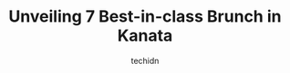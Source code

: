 ---
layout: ampstory
image: https://i0.wp.com/www.auto.or.id/wp-content/uploads/2023/06/luna-crepes-cafe-0-kanata-1686326084.jpeg?resize=640,853
author: techidn
featured: false
description: Kanata, Ontario, Canada is a haven for Brunch enthusiasts, boasting an impressive array of 7 top-notch establishments. Whether youre a seasoned connoisseur or simply curious to explore the 
title: Unveiling 7 Best-in-class Brunch in Kanata
cover:
   title: Unveiling 7 Best-in-class Brunch in Kanata
   subtitle: AUTO.OR.ID
   background: https://www.auto.or.id/wp-content/uploads/2023/06/luna-crepes-cafe-0-kanata-1686326084.jpeg

pages: 
 - layout: thirds
   top: <h1>#1 Moxies Kanata Restaurant</h1>
   bottom: "<p>Pleasant atmosphere, clean and good costumer service.  Must say out of all the items we ordered our favorite was the calamari. The wait staff is very friendly but I did f</p>"
   background: https://www.auto.or.id/wp-content/uploads/2023/06/luna-crepes-cafe-1-kanata-1686326086.jpeg
   backgroundblur: true
 - layout: thirds
   top: <h1>#2 Milestones</h1>
   bottom: "<p>435 Kanata Ave., Kanata, ON K2T 1K5, Canada</p>"
   background: https://www.auto.or.id/wp-content/uploads/2023/06/luna-crepes-cafe-2-kanata-1686326086.jpeg
   cta:
      link: https://www.auto.or.id/unveiling-7-best-in-class-brunch-in-kanata/
      text: Unveiling 7 Best-in-class Brunch in Kanata
 - layout: thirds
   top: <h1>#3 Rockin Johnnys Diner</h1>
   bottom: "<p>486 Hazeldean Rd, Kanata, ON K2L 2K5, Canada</p>"
   background: https://images.unsplash.com/photo-1623261788328-cf730e9f2667?ixlib=rb-4.0.3&ixid=MnwxMjA3fDB8MHxwaG90by1wYWdlfHx8fGVufDB8fHx8&auto=format&fit=crop&w=640&h=853&q=80
   cta:
      link: https://www.auto.or.id/unveiling-7-best-in-class-brunch-in-kanata/
      text: Unveiling 7 Best-in-class Brunch in Kanata
 - layout: thirds
   top: <h1>#4 Tim Hortons</h1>
   bottom: "<p>6 Edgewater St, Kanata, ON K2L 1V8, Canada</p>"
   background: https://images.unsplash.com/photo-1633961928124-c0eaa9d844ab?ixlib=rb-4.0.3&ixid=MnwxMjA3fDB8MHxwaG90by1wYWdlfHx8fGVufDB8fHx8&auto=format&fit=crop&w=640&h=853&q=80
   cta:
      link: https://www.auto.or.id/unveiling-7-best-in-class-brunch-in-kanata/
      text: Unveiling 7 Best-in-class Brunch in Kanata
 - layout: thirds
   top: <h1>#5 Luna Crepes & Cafe</h1>
   bottom: "<p>329 March Rd #110, Kanata, ON K2K 2E1, Canada</p>"
   background: https://images.unsplash.com/photo-1539788816080-8bdd722d8c22?ixlib=rb-4.0.3&ixid=MnwxMjA3fDB8MHxwaG90by1wYWdlfHx8fGVufDB8fHx8&auto=format&fit=crop&w=640&h=853&q=80
   cta:
      link: https://www.auto.or.id/unveiling-7-best-in-class-brunch-in-kanata/
      text: Unveiling 7 Best-in-class Brunch in Kanata
 - layout: thirds
   top: <h1>#6 Cora Breakfast and Lunch</h1>
   bottom: "<p>4055 Carling Ave, Kanata, ON K2K 2A4, Canada</p>"
   background: https://images.unsplash.com/photo-1653047256226-5abbfa82f1d7?ixlib=rb-4.0.3&ixid=MnwxMjA3fDB8MHxwaG90by1wYWdlfHx8fGVufDB8fHx8&auto=format&fit=crop&w=640&h=853&q=80
   cta:
      link: https://www.auto.or.id/unveiling-7-best-in-class-brunch-in-kanata/
      text: Unveiling 7 Best-in-class Brunch in Kanata
 - layout: thirds
   top: <h1>#7 Morning Owl Kanata</h1>
   bottom: "<p>1047 Canadian Shield Ave, Kanata, ON K2K 0H4, Canada</p>"
   background: https://images.unsplash.com/photo-1592032857148-5658283bb67b?ixlib=rb-4.0.3&ixid=MnwxMjA3fDB8MHxwaG90by1wYWdlfHx8fGVufDB8fHx8&auto=format&fit=crop&w=640&h=853&q=80
   cta:
      link: https://www.auto.or.id/unveiling-7-best-in-class-brunch-in-kanata/
      text: Unveiling 7 Best-in-class Brunch in Kanata
 - layout: thirds
   middle: Continue reading...
   background: https://images.unsplash.com/photo-1536700503339-1e4b06520771?ixlib=rb-4.0.3&ixid=MnwxMjA3fDB8MHxwaG90by1wYWdlfHx8fGVufDB8fHx8&auto=format&fit=crop&w=640&h=853&q=80
   cta:
      link: https://www.auto.or.id/unveiling-7-best-in-class-brunch-in-kanata/
      text: Unveiling 7 Best-in-class Brunch in Kanata

---